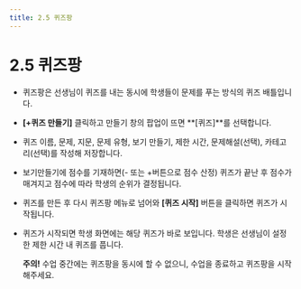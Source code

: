 ```yaml
---
title: 2.5 퀴즈팡
---
```

# 2.5 퀴즈팡

* 퀴즈팡은 선생님이 퀴즈를 내는 동시에 학생들이 문제를 푸는 방식의 퀴즈 배틀입니다. 
* **[+퀴즈 만들기]** 클릭하고 만들기 창의 팝업이 뜨면 **[퀴즈]**를 선택합니다.
* 퀴즈 이름, 문제, 지문, 문제 유형, 보기 만들기, 제한 시간, 문제해설(선택), 카테고리(선택)를 작성해 저장합니다.
* 보기만들기에 점수를 기재하면(- 또는 +버튼으로 점수 산정) 퀴즈가 끝난 후 점수가 매겨지고 점수에 따라 학생의 순위가 결정됩니다. 
* 퀴즈를 만든 후 다시 퀴즈팡 메뉴로 넘어와 **[퀴즈 시작]** 버튼을 클릭하면 퀴즈가 시작됩니다.
* 퀴즈가 시작되면 학생 화면에는 해당 퀴즈가 바로 보입니다. 학생은 선생님이 설정한 제한 시간 내 퀴즈를 풉니다. 

  **주의!** 
수업 중간에는 퀴즈팡을 동시에 할 수 없으니, 수업을 종료하고 퀴즈팡을 시작해주세요.
